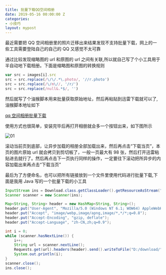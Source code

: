 ```yaml
---
title: 批量下载QQ空间相册
date: 2019-05-16 00:00:00 Z
categories:
- 小技巧
layout: mypost
---
```


最近需要把 QQ 空间相册里的照片迁移出来结果发现不支持批量下载，网上的一些工具需要登陆自己的自己的 QQ 又感觉不太可靠

通过比较发现缩略图的 url 和原图的 url 之间有关联,所以就自己写了个小工具用于半自动地下载相册。下面是缩略图和原图的转换规则

```javascript
var src = images[i].src
src = src.replace(/\/\/.*\.photo/, '//r.photo')
src = src.replace(/\/m\//, '/r/')
src = src.replace(/null&.*$/, '')
```

然后就写了个油猴脚本用来批量获取原始地址，然后再粘贴到迅雷下载就可以了,油猴脚本地址如下

[qq 空间相册批量下载](https://greasyfork.org/zh-CN/scripts/383121-qq空间相册批量下载)

使用方式也很简单，安装完毕后再打开相册就会多一个按钮出来，如下图所示

![01](01.png)

滚动当前页到底部，让异步加载的相册全部加载出来，然后再点击“下载当页”，本页的图片原始 url 就会拷贝到剪切板了，一般一页最大有 98 张，然后打开迅雷粘贴进去就行了。然后再点击下一页执行同样的操作，一定要往下滚动把所异步的内容加载出来再点击“下载当页”

最后为了方便命名，也可以把所有链接放到一个文件里使用代码进行批量下载,下面是我用 Java 写的一个批量下载的小工具

```java
InputStream ins = Download.class.getClassLoader().getResourceAsStream("urls.txt");
Scanner scanner = new Scanner(ins);

Map<String, String> header = new HashMap<String, String>();
header.put("User-Agent", "Mozilla/5.0 (Windows NT 6.1; WOW64) AppleWebKit/537.36 (KHTML, like Gecko) Chrome/69.0.3497.100 Safari/537.36");
header.put("Accept", "image/webp,image/apng,image/*,*/*;q=0.8");
header.put("Accept-Encoding", "gzip, deflate");
header.put("Accept-Language", "zh-CN,zh;q=0.9");

int i = 0;
while (scanner.hasNextLine()) {
    i++;
    String url = scanner.nextLine();
    Requests.get(url).headers(header).send().writeToFile("D:/download/" + i + ".jpg");
    System.out.println(i);
}
scanner.close();
ins.close();
```
